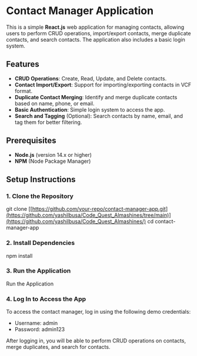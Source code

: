 # Contact Manager Application

This is a simple **React.js** web application for managing contacts, allowing users to perform CRUD operations, import/export contacts, merge duplicate contacts, and search contacts. The application also includes a basic login system.

## Features

- **CRUD Operations**: Create, Read, Update, and Delete contacts.
- **Contact Import/Export**: Support for importing/exporting contacts in VCF format.
- **Duplicate Contact Merging**: Identify and merge duplicate contacts based on name, phone, or email.
- **Basic Authentication**: Simple login system to access the app.
- **Search and Tagging** (Optional): Search contacts by name, email, and tag them for better filtering.

## Prerequisites

- **Node.js** (version 14.x or higher)
- **NPM** (Node Package Manager)

## Setup Instructions

### 1. Clone the Repository

git clone [[https://github.com/your-repo/contact-manager-app.git](https://github.com/yashilbusa/Code_Quest_Almashines/tree/main)](https://github.com/yashilbusa/Code_Quest_Almashines/)
cd contact-manager-app

### 2. Install Dependencies
npm install

### 3. Run the Application
Run the Application

### 4. Log In to Access the App
To access the contact manager, log in using the following demo credentials:
 - Username: admin 
- Password: admin123 

After logging in, you will be able to perform CRUD operations on contacts, merge duplicates, and search for contacts.

